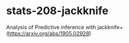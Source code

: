 # stats-208-jackknife

Analysis of Predictive inference with jackknife+ (https://arxiv.org/abs/1905.02928)
